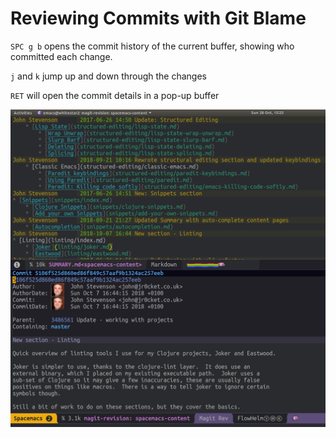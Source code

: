 # Reviewing Commits with Git Blame

`SPC g b` opens the commit history of the current buffer, showing who committed each change.

`j` and `k` jump up and down through the changes

`RET` will open the commit details in a pop-up buffer


![Spacemacs Git Blame with Commit details](/images/spacemacs-magit-blame-commit.png)
